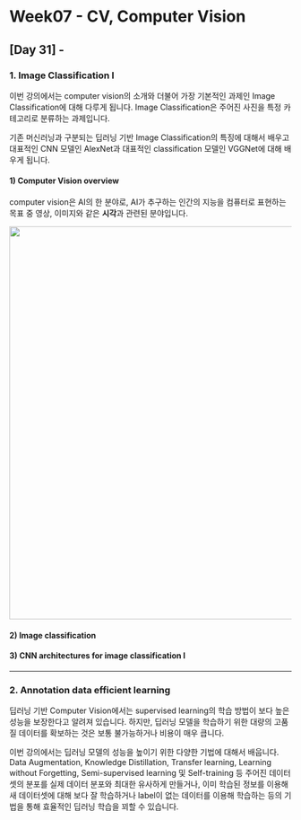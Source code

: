 # Week07 - CV, Computer Vision

## [Day 31] - 

### 1. Image Classification I

이번 강의에서는 computer vision의 소개와 더불어 가장 기본적인 과제인 Image Classification에 대해 다루게 됩니다. Image Classification은 주어진 사진을 특정 카테고리로 분류하는 과제입니다.

기존 머신러닝과 구분되는 딥러닝 기반 Image Classification의 특징에 대해서 배우고 대표적인 CNN 모델인 AlexNet과 대표적인 classification 모델인 VGGNet에 대해 배우게 됩니다.

#### 1) Computer Vision overview

computer vision은 AI의 한 분야로, AI가 추구하는 인간의 지능을 컴퓨터로 표현하는 목표 중 영상, 이미지와 같은 **시각**과 관련된 분야입니다. 

<image src = https://user-images.githubusercontent.com/48677363/110748509-28b1ce00-8283-11eb-9d5d-26e3db40fc57.png width = 700>






#### 2) Image classification

#### 3) CNN architectures for image classification I





---------

### 2. Annotation data efficient learning

딥러닝 기반 Computer Vision에서는 supervised learning의 학습 방법이 보다 높은 성능을 보장한다고 알려져 있습니다. 하지만, 딥러닝 모델을 학습하기 위한 대량의 고품질 데이터를 확보하는 것은 보통 불가능하거나 비용이 매우 큽니다.

이번 강의에서는 딥러닝 모델의 성능을 높이기 위한 다양한 기법에 대해서 배웁니다. Data Augmentation, Knowledge Distillation, Transfer learning, Learning without Forgetting, Semi-supervised learning 및 Self-training 등 주어진 데이터셋의 분포를 실제 데이터 분포와 최대한 유사하게 만들거나, 이미 학습된 정보를 이용해 새 데이터셋에 대해 보다 잘 학습하거나 label이 없는 데이터를 이용해 학습하는 등의 기법을 통해 효율적인 딥러닝 학습을 꾀할 수 있습니다.

